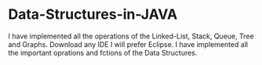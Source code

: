 # Data-Structures-in-JAVA
I have implemented all the operations of the Linked-List, Stack, Queue, Tree and Graphs.
Download any IDE I will prefer Eclipse.
I have implemented all the important oprations and fctions of the Data Structures.
